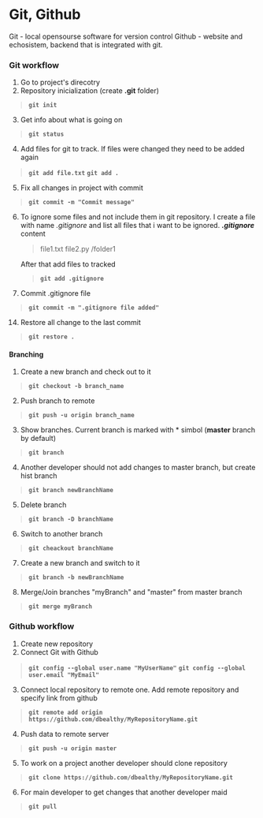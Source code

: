 # Git, Github
Git - local opensourse software for version control
Github - website and echosistem, backend that is integrated with git.

### Git workflow
1. Go to project's direcotry
2. Repository inicialization  (create **.git** folder)
> **`git init`**
3. Get info about what is going on
> **`git status`**
4. Add files for git to track. If files were changed they need to be added again
> **`git add file.txt`** 
> **`git add .`** 
5. Fix all changes in project with commit
> **`git commit -m "Commit message"`**
6. To ignore some files and not include them in git repository. I create a file with name *.gitignore* and list all files that i want to be ignored.
	***.gitignore*** content
	>file1.txt
	>file2.py
	>/folder1

	After that add files to tracked
	> **`git add .gitignore`**

7. Commit .gitignore file
>**`git commit -m ".gitignore file added"`**

14. Restore all change to the last commit
>**`git restore .`**

#### Branching
1. Create a new branch and check out to it
>**`git checkout -b branch_name`**

2. Push branch to remote
>**`git push -u origin branch_name`**

3. Show branches. Current branch is marked with * simbol (**master** branch by default)
> **`git branch`**
4. Another developer should not add changes to master branch, but create hist branch
> **`git branch newBranchName`**
5. Delete branch
> **`git branch -D branchName`** 
6. Switch to another branch
>**`git cheackout branchName`**
7. Create a new branch and switch to it
>**`git branch -b newBranchName`**
8. Merge/Join branches "myBranch" and "master" from master branch
>**`git merge myBranch`**

### Github workflow
1. Create new repository
2. Connect Git with Github
> **`git config --global user.name "MyUserName"`**
> **`git config --global user.email "MyEmail"`**
3. Connect local repository to remote one. Add remote repository and specify link from github
>**`git remote add origin https://github.com/dbealthy/MyRepositoryName.git`**
4. Push data to remote server
>**`git push -u origin master`**
5. To work on a project another developer should clone repository
>**`git clone https://github.com/dbealthy/MyRepositoryName.git`**
6. For main developer to get changes that another developer maid
>**`git pull`**